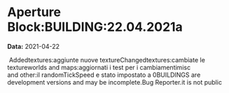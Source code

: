 # Aperture Block:BUILDING:22.04.2021a

**Data:** 2021-04-22

 Addedtextures:aggiunte nuove textureChangedtextures:cambiate le textureworlds and maps:aggiornati i test per i cambiamentimisc and other:il randomTickSpeed e stato impostato a 0BUILDINGS are development versions and may be incomplete.Bug Reporter.it is not public
